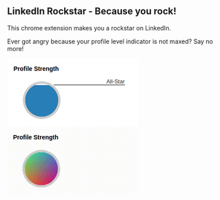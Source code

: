 ## LinkedIn Rockstar - Because you rock!

This chrome extension makes you a rockstar on LinkedIn.

Ever got angry because your profile level indicator is not maxed? Say no more!

![profile strength](https://github.com/danielfederschmidt/LinkedInRockstar/blob/master/img/profilestrength.png)
![rockstar](https://github.com/danielfederschmidt/LinkedInRockstar/blob/master/img/rockstar.gif)